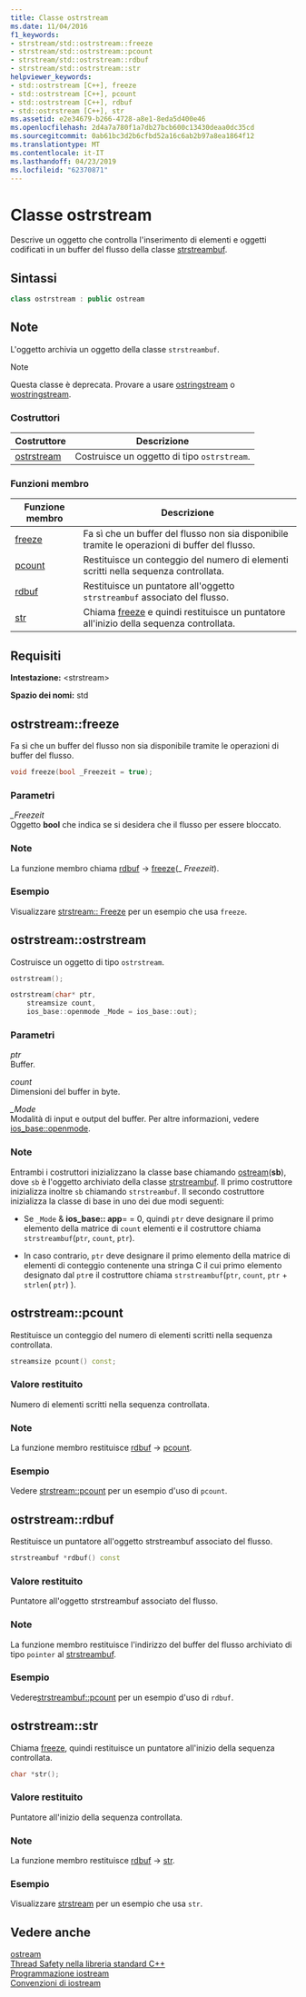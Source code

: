 ```yaml
---
title: Classe ostrstream
ms.date: 11/04/2016
f1_keywords:
- strstream/std::ostrstream::freeze
- strstream/std::ostrstream::pcount
- strstream/std::ostrstream::rdbuf
- strstream/std::ostrstream::str
helpviewer_keywords:
- std::ostrstream [C++], freeze
- std::ostrstream [C++], pcount
- std::ostrstream [C++], rdbuf
- std::ostrstream [C++], str
ms.assetid: e2e34679-b266-4728-a8e1-8eda5d400e46
ms.openlocfilehash: 2d4a7a780f1a7db27bcb600c13430deaa0dc35cd
ms.sourcegitcommit: 0ab61bc3d2b6cfbd52a16c6ab2b97a8ea1864f12
ms.translationtype: MT
ms.contentlocale: it-IT
ms.lasthandoff: 04/23/2019
ms.locfileid: "62370871"
---
```

# <a name="ostrstream-class"></a>Classe ostrstream

Descrive un oggetto che controlla l'inserimento di elementi e oggetti codificati in un buffer del flusso della classe [strstreambuf](../standard-library/strstreambuf-class.md).

## <a name="syntax"></a>Sintassi

```cpp
class ostrstream : public ostream
```

## <a name="remarks"></a>Note

L'oggetto archivia un oggetto della classe `strstreambuf`.

> [!NOTE]
> Questa classe è deprecata. Provare a usare [ostringstream](../standard-library/sstream-typedefs.md#ostringstream) o [wostringstream](../standard-library/sstream-typedefs.md#wostringstream).

### <a name="constructors"></a>Costruttori

|Costruttore|Descrizione|
|-|-|
|[ostrstream](#ostrstream)|Costruisce un oggetto di tipo `ostrstream`.|

### <a name="member-functions"></a>Funzioni membro

|Funzione membro|Descrizione|
|-|-|
|[freeze](#freeze)|Fa sì che un buffer del flusso non sia disponibile tramite le operazioni di buffer del flusso.|
|[pcount](#pcount)|Restituisce un conteggio del numero di elementi scritti nella sequenza controllata.|
|[rdbuf](#rdbuf)|Restituisce un puntatore all'oggetto `strstreambuf` associato del flusso.|
|[str](#str)|Chiama [freeze](../standard-library/strstreambuf-class.md#freeze) e quindi restituisce un puntatore all'inizio della sequenza controllata.|

## <a name="requirements"></a>Requisiti

**Intestazione:** \<strstream>

**Spazio dei nomi:** std

## <a name="freeze"></a>  ostrstream::freeze

Fa sì che un buffer del flusso non sia disponibile tramite le operazioni di buffer del flusso.

```cpp
void freeze(bool _Freezeit = true);
```

### <a name="parameters"></a>Parametri

*_Freezeit*<br/>
Oggetto **bool** che indica se si desidera che il flusso per essere bloccato.

### <a name="remarks"></a>Note

La funzione membro chiama [rdbuf](#rdbuf) -> [freeze](../standard-library/strstreambuf-class.md#freeze)(_ *Freezeit*).

### <a name="example"></a>Esempio

Visualizzare [strstream:: Freeze](../standard-library/strstreambuf-class.md#freeze) per un esempio che usa `freeze`.

## <a name="ostrstream"></a>  ostrstream::ostrstream

Costruisce un oggetto di tipo `ostrstream`.

```cpp
ostrstream();

ostrstream(char* ptr,
    streamsize count,
    ios_base::openmode _Mode = ios_base::out);
```

### <a name="parameters"></a>Parametri

*ptr*<br/>
Buffer.

*count*<br/>
Dimensioni del buffer in byte.

*_Mode*<br/>
Modalità di input e output del buffer. Per altre informazioni, vedere [ios_base::openmode](../standard-library/ios-base-class.md#openmode).

### <a name="remarks"></a>Note

Entrambi i costruttori inizializzano la classe base chiamando [ostream](../standard-library/ostream-typedefs.md#ostream)(**sb**), dove `sb` è l'oggetto archiviato della classe [strstreambuf](../standard-library/strstreambuf-class.md). Il primo costruttore inizializza inoltre `sb` chiamando `strstreambuf`. Il secondo costruttore inizializza la classe di base in uno dei due modi seguenti:

- Se `_Mode`  &  **ios_base:: app**= = 0, quindi `ptr` deve designare il primo elemento della matrice di `count` elementi e il costruttore chiama `strstreambuf`(`ptr`, `count`, `ptr`).

- In caso contrario, `ptr` deve designare il primo elemento della matrice di elementi di conteggio contenente una stringa C il cui primo elemento designato dal `ptr`e il costruttore chiama `strstreambuf`(`ptr`, `count`, `ptr` + `strlen`( `ptr`) ).

## <a name="pcount"></a>  ostrstream::pcount

Restituisce un conteggio del numero di elementi scritti nella sequenza controllata.

```cpp
streamsize pcount() const;
```

### <a name="return-value"></a>Valore restituito

Numero di elementi scritti nella sequenza controllata.

### <a name="remarks"></a>Note

La funzione membro restituisce [rdbuf](#rdbuf) -> [pcount](../standard-library/strstreambuf-class.md#pcount).

### <a name="example"></a>Esempio

Vedere [strstream::pcount](../standard-library/strstreambuf-class.md#pcount) per un esempio d'uso di `pcount`.

## <a name="rdbuf"></a>  ostrstream::rdbuf

Restituisce un puntatore all'oggetto strstreambuf associato del flusso.

```cpp
strstreambuf *rdbuf() const
```

### <a name="return-value"></a>Valore restituito

Puntatore all'oggetto strstreambuf associato del flusso.

### <a name="remarks"></a>Note

La funzione membro restituisce l'indirizzo del buffer del flusso archiviato di tipo `pointer` al [strstreambuf](../standard-library/strstreambuf-class.md).

### <a name="example"></a>Esempio

Vedere[strstreambuf::pcount](../standard-library/strstreambuf-class.md#pcount) per un esempio d'uso di `rdbuf`.

## <a name="str"></a>  ostrstream::str

Chiama [freeze](../standard-library/strstreambuf-class.md#freeze), quindi restituisce un puntatore all'inizio della sequenza controllata.

```cpp
char *str();
```

### <a name="return-value"></a>Valore restituito

Puntatore all'inizio della sequenza controllata.

### <a name="remarks"></a>Note

La funzione membro restituisce [rdbuf](#rdbuf) -> [str](../standard-library/strstreambuf-class.md#str).

### <a name="example"></a>Esempio

Visualizzare [strstream](../standard-library/strstreambuf-class.md#str) per un esempio che usa `str`.

## <a name="see-also"></a>Vedere anche

[ostream](../standard-library/ostream-typedefs.md#ostream)<br/>
[Thread Safety nella libreria standard C++](../standard-library/thread-safety-in-the-cpp-standard-library.md)<br/>
[Programmazione iostream](../standard-library/iostream-programming.md)<br/>
[Convenzioni di iostream](../standard-library/iostreams-conventions.md)<br/>
